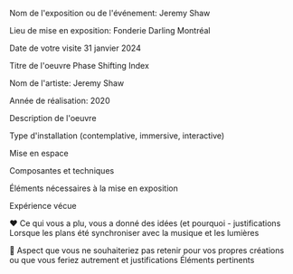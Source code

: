 Nom de l'exposition ou de l'événement:
Jeremy Shaw

Lieu de mise en exposition:
Fonderie Darling Montréal

Date de votre visite
31 janvier 2024

Titre de l'oeuvre
Phase Shifting Index

Nom de l'artiste:
Jeremy Shaw

Année de réalisation:
2020

Description de l'oeuvre

Type d'installation (contemplative, immersive, interactive)

Mise en espace

Composantes et techniques

Éléments nécessaires à la mise en exposition

Expérience vécue

❤️ Ce qui vous a plu, vous a donné des idées (et pourquoi - justifications
Lorsque les plans été synchroniser avec la musique et les lumières

🤔 Aspect que vous ne souhaiteriez pas retenir pour vos propres créations ou que vous feriez autrement et justifications
Éléments pertinents
